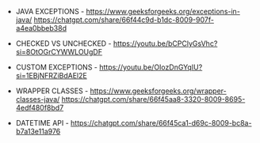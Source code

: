 - JAVA EXCEPTIONS - https://www.geeksforgeeks.org/exceptions-in-java/
                    https://chatgpt.com/share/66f44c9d-b1dc-8009-907f-a4ea0bbeb38d
- CHECKED VS UNCHECKED - https://youtu.be/bCPClyGsVhc?si=8OtOGrCYWWLOUgDF
- CUSTOM EXCEPTIONS - https://youtu.be/OIozDnGYqIU?si=1EBjNFRZiBdAEl2E

- WRAPPER CLASSES - https://www.geeksforgeeks.org/wrapper-classes-java/
                    https://chatgpt.com/share/66f45aa8-3320-8009-8695-4edf480f8bd7

- DATETIME API - https://chatgpt.com/share/66f45ca1-d69c-8009-bc8a-b7a13e11a976

